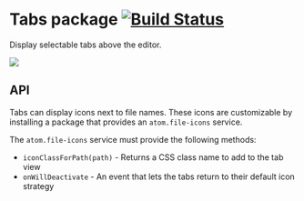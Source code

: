 # Tabs package [![Build Status](https://travis-ci.org/atom/tabs.svg?branch=master)](https://travis-ci.org/atom/tabs)

Display selectable tabs above the editor.

![](https://cloud.githubusercontent.com/assets/18362/10862852/c6de2de0-800d-11e5-8158-284f30aaf5d2.png)

## API

Tabs can display icons next to file names. These icons are customizable by installing a package that provides an `atom.file-icons` service.

The `atom.file-icons` service must provide the following methods:

* `iconClassForPath(path)` - Returns a CSS class name to add to the tab view
* `onWillDeactivate` - An event that lets the tabs return to their default icon strategy
